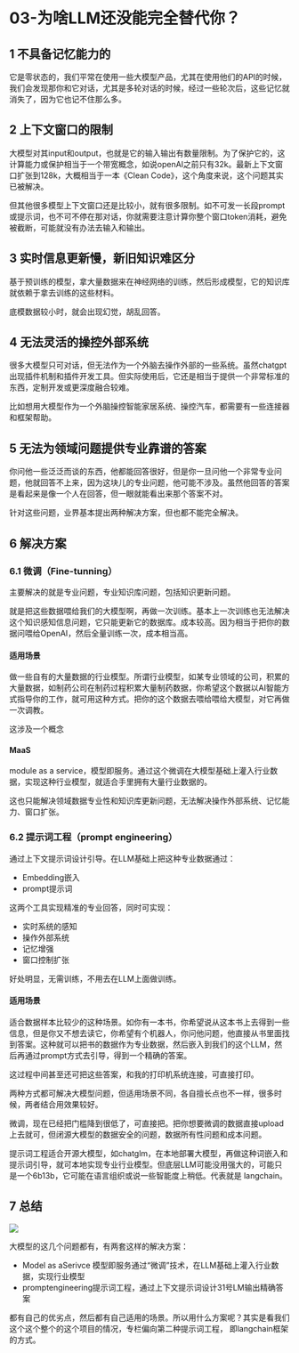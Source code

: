 # 03-为啥LLM还没能完全替代你？

## 1 不具备记忆能力的

它是零状态的，我们平常在使用一些大模型产品，尤其在使用他们的API的时候，我们会发现那你和它对话，尤其是多轮对话的时候，经过一些轮次后，这些记忆就消失了，因为它也记不住那么多。

## 2 上下文窗口的限制

大模型对其input和output，也就是它的输入输出有数量限制。为了保护它的，这计算能力或保护相当于一个带宽概念，如说openAI之前只有32k。最新上下文窗口扩张到128k，大概相当于一本《Clean Code》，这个角度来说，这个问题其实已被解决。

但其他很多模型上下文窗口还是比较小，就有很多限制。如不可发一长段prompt或提示词，也不可不停在那对话，你就需要注意计算你整个窗口token消耗，避免被截断，可能就没有办法去输入和输出。

## 3 实时信息更新慢，新旧知识难区分

基于预训练的模型，拿大量数据来在神经网络的训练，然后形成模型，它的知识库就依赖于拿去训练的这些材料。

底模数据较小时，就会出现幻觉，胡乱回答。

## 4 无法灵活的操控外部系统

很多大模型只可对话，但无法作为一个外脑去操作外部的一些系统。虽然chatgpt出现插件机制和插件开发工具。但实际使用后，它还是相当于提供一个非常标准的东西，定制开发或更深度融合较难。

比如想用大模型作为一个外脑操控智能家居系统、操控汽车，都需要有一些连接器和框架帮助。

## 5 无法为领域问题提供专业靠谱的答案

你问他一些泛泛而谈的东西，他都能回答很好，但是你一旦问他一个非常专业问题，他就回答不上来，因为这块儿的专业问题，他可能不涉及。虽然他回答的答案是看起来是像一个人在回答，但一眼就能看出来那个答案不对。

针对这些问题，业界基本提出两种解决方案，但也都不能完全解决。

## 6 解决方案

### 6.1 微调（Fine-tunning）

主要解决的就是专业问题，专业知识库问题，包括知识更新问题。

就是把这些数据喂给我们的大模型啊，再做一次训练。基本上一次训练也无法解决这个知识感知信息问题，它只能更新它的数据库。成本较高。因为相当于把你的数据问喂给OpenAI，然后全量训练一次，成本相当高。

#### 适用场景

做一些自有的大量数据的行业模型。所谓行业模型，如某专业领域的公司，积累的大量数据，如制药公司在制药过程积累大量制药数据，你希望这个数据以AI智能方式指导你的工作，就可用这种方式。把你的这个数据去喂给喂给大模型，对它再做一次调教。

这涉及一个概念

#### MaaS

module as a service，模型即服务。通过这个微调在大模型基础上灌入行业数据，实现这种行业模型，就适合手里拥有大量行业数据的。

这也只能解决领域数据专业性和知识库更新问题，无法解决操作外部系统、记忆能力、窗口扩张。

### 6.2 提示词工程（prompt engineering）

通过上下文提示词设计引导。在LLM基础上把这种专业数据通过：

- Embedding嵌入
- prompt提示词

这两个工具实现精准的专业回答，同时可实现：

- 实时系统的感知
- 操作外部系统
- 记忆增强
- 窗口控制扩张

好处明显，无需训练，不用去在LLM上面做训练。

#### 适用场景

适合数据样本比较少的这种场景。如你有一本书，你希望说从这本书上去得到一些信息，但是你又不想去读它，你希望有个机器人，你问他问题，他直接从书里面找到答案。这种就可以把书的数据作为专业数据，然后嵌入到我们的这个LLM，然后再通过prompt方式去引导，得到一个精确的答案。

这过程中间甚至还可把这些答案，和我的打印机系统连接，可直接打印。

两种方式都可解决大模型问题，但适用场景不同，各自擅长点也不一样，很多时候，两者结合用效果较好。

微调，现在已经把门槛降到很低了，可直接把。把你想要微调的数据直接upload上去就可，但闭源大模型的数据安全的问题，数据所有性问题和成本问题。

提示词工程适合开源大模型，如chatglm，在本地部署大模型，再做这种词嵌入和提示词引导，就可本地实现专业行业模型。但底层LLM可能没用强大的，可能只是一个6b13b，它可能在语言组织或说一些智能度上稍低。代表就是 langchain。

## 7 总结

![](https://javaedge-1256172393.cos.ap-shanghai.myqcloud.com/image-20240422215535534.png)

大模型的这几个问题都有，有两套这样的解决方案：

- Model as aSerivce 模型即服务通过“微调”技术，在LLM基础上灌入行业数据，实现行业模型
- promptengineering提示词工程，通过上下文提示词设计31号LM输出精确答案

都有自己的优劣点，然后都有自己适用的场景。所以用什么方案呢？其实是看我们这个这个整个的这个项目的情况，专栏偏向第二种提示词工程， 即langchain框架的方式。